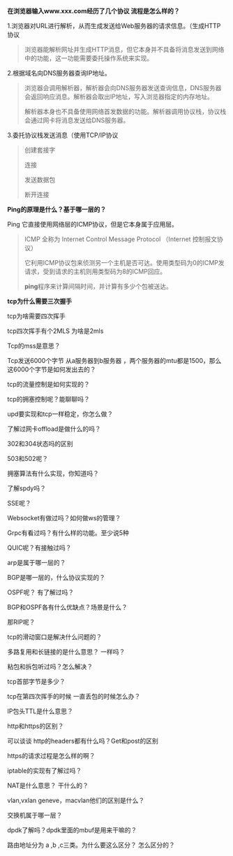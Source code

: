 **在浏览器输入www.xxx.com经历了几个协议 流程是怎么样的？**

1.浏览器对URL进行解析，从而生成发送给Web服务器的请求信息。（生成HTTP 协议

> 浏览器能解析网址并生成HTTP消息，但它本身并不具备将消息发送到网络中的功能，这一功能需要委托操作系统来实现。

2.根据域名向DNS服务器查询IP地址。

> 浏览器会调用解析器，解析器会向DNS服务器发送查询信息，DNS服务器会返回响应消息。解析器会取出IP地址，写入浏览器指定的内存地址。
>
> 解析器本身也不具备使用网络首发数据的功能。解析器调用协议栈，协议栈会通过网卡将消息发送给DNS服务器。



3.委托协议栈发送消息（使用TCP/IP协议

> 创建套接字
>
> 连接
>
> 发送数据包
>
> 断开连接



**Ping的原理是什么？基于哪一层的？**

Ping 它直接使用网络层的ICMP协议，但是它本身属于应用层。

> ICMP 全称为 Internet  Control Message Protocol （Internet 控制报文协议）
>
> 它利用ICMP协议包来侦测另一个主机是否可达。使用类型码为0的ICMP发请求，受到请求的主机则用类型码为8的ICMP回应。
>
> **ping**程序来计算间隔时间，并计算有多少个包被送达。



**tcp为什么需要三次握手**





tcp为啥需要四次挥手

tcp四次挥手有个2MLS 为啥是2mls

Tcp的mss是意思？

Tcp发送6000个字节 从a服务器到b服务器 ，两个服务器的mtu都是1500，那么这6000个字节是如何发出去的？

tcp的流量控制是如何实现的？

tcp的拥塞控制呢？能聊聊吗？

upd要实现和tcp一样稳定，你怎么做？

了解过网卡offload是做什么的吗？

302和304状态吗的区别

503和502呢？

拥塞算法有什么实现，你知道吗？

了解spdy吗？

SSE呢？

Websocket有做过吗？如何做ws的管理？

Grpc有看过吗？有什么样的功能。至少说5种

QUIC呢？有接触过吗？

arp是属于哪一层的？

BGP是哪一层的，什么协议实现的？

OSPF呢？ 有了解过吗？

BGP和OSPF各有什么优缺点？场景是什么？

那RIP呢？

tcp的滑动窗口是解决什么问题的？

多路复用和长链接的是什么意思？ 一样吗？

粘包和拆包听过吗？怎么解决？

tcp首部字节是多少？

tcp在第四次挥手的时候 一直丢包的时候怎么办？

IP包头TTL是什么意思？

http和https的区别？

可以谈谈 http的headers都有什么吗？Get和post的区别

https的请求过程是怎么样的啊？

iptable的实现有了解过吗？

NAT是什么意思？ 干什么的？

vlan,vxlan geneve，macvlan他们的区别是什么？

交换机属于哪一层？

dpdk了解吗？dpdk里面的mbuf是用来干嘛的？

路由地址分为 a ,b ,c三类。为什么要这么区分？ 怎么区分的？